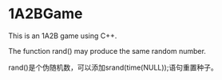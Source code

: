 # 1A2BGame
This is an 1A2B game using C++.

The function rand() may produce the same random number.

rand()是个伪随机数，可以添加srand(time(NULL));语句重置种子。
